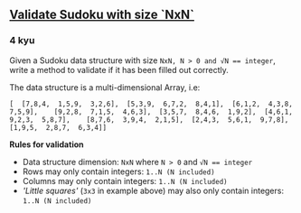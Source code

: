 <h2><a href=https://www.codewars.com/kata/540afbe2dc9f615d5e000425/train/javascript target="_blank">Validate Sudoku with size `NxN`</a></h2><h3>4 kyu</h3><p>Given a Sudoku data structure with size <code>NxN, N &gt; 0 and √N == integer</code>, write a method to validate if it has been filled out correctly.</p><p>The data structure is a multi-dimensional Array, i.e:</p><pre><code>[  [7,8,4,  1,5,9,  3,2,6],  [5,3,9,  6,7,2,  8,4,1],  [6,1,2,  4,3,8,  7,5,9],    [9,2,8,  7,1,5,  4,6,3],  [3,5,7,  8,4,6,  1,9,2],  [4,6,1,  9,2,3,  5,8,7],    [8,7,6,  3,9,4,  2,1,5],  [2,4,3,  5,6,1,  9,7,8],  [1,9,5,  2,8,7,  6,3,4]]</code></pre><p><strong>Rules for validation</strong></p><ul><li>Data structure dimension: <code>NxN</code> where <code>N &gt; 0</code> and <code>√N == integer</code></li><li>Rows may only contain integers: <code>1..N (N included)</code></li><li>Columns may only contain integers: <code>1..N (N included)</code></li><li><em>'Little squares'</em> (<code>3x3</code> in example above) may also only contain integers: <code>1..N (N included)</code></li></ul>